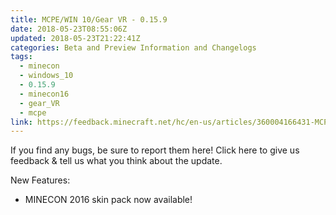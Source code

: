 ```yaml
---
title: MCPE/WIN 10/Gear VR - 0.15.9
date: 2018-05-23T08:55:06Z
updated: 2018-05-23T21:22:41Z
categories: Beta and Preview Information and Changelogs
tags:
  - minecon
  - windows_10
  - 0.15.9
  - minecon16
  - gear_VR
  - mcpe
link: https://feedback.minecraft.net/hc/en-us/articles/360004166431-MCPE-WIN-10-Gear-VR-0-15-9
---
```


If you find any bugs, be sure to report them here! Click here to give us feedback & tell us what you think about the update.

New Features:

- MINECON 2016 skin pack now available!

